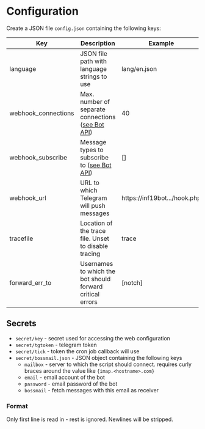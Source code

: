 # Configuration

Create a JSON file `config.json` containing the following keys:

|Key|Description|Example|
|-|-|-|
|language|JSON file path with language strings to use|lang/en.json|
|webhook_connections|Max. number of separate connections ([see Bot API](https://core.telegram.org/bots/api#setwebhook))|40|
|webhook_subscribe|Message types to subscribe to ([see Bot API](https://core.telegram.org/bots/api#setwebhook))|[]|
|webhook_url|URL to which Telegram will push messages|https://inf19bot.../hook.php|
|tracefile|Location of the trace file. Unset to disable tracing|trace|
|forward_err_to|Usernames to which the bot should forward critical errors|[notch]

## Secrets

- `secret/key` - secret used for accessing the web configuration
- `secret/tgtoken` - telegram token
- `secret/tick` - token the cron job callback will use
- `secret/bossmail.json` - JSON object containing the following keys
    - `mailbox` - server to which the script should connect. requires curly braces around the value like `{imap.<hostname>.com}`
    - `email` - email account of the bot
    - `password` - email password of the bot
    - `bossmail` - fetch messages with this email as receiver

### Format

Only first line is read in - rest is ignored. Newlines will be stripped. 
